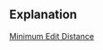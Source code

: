 ## Explanation

[Minimum Edit Distance](https://www.youtube.com/watch?v=AuYujVj646Q&list=PLEJXowNB4kPxBwaXtRO1qFLpCzF75DYrS&index=29)